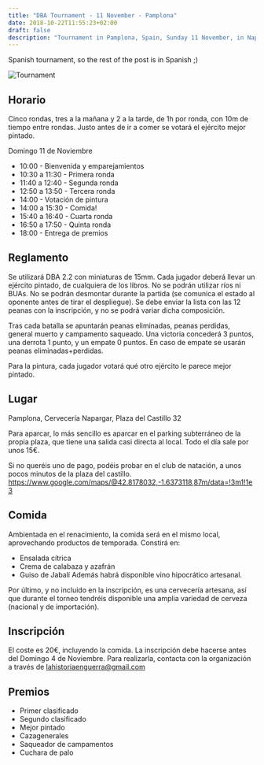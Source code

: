 ```yaml
---
title: "DBA Tournament - 11 November - Pamplona"
date: 2018-10-22T11:55:23+02:00
draft: false
description: "Tournament in Pamplona, Spain, Sunday 11 November, in Napargar. Ruleset DBA 2.2, 5 rounds."
---
```


Spanish tournament, so the rest of the post is in Spanish ;)

![Tournament](https://cloud.ajimenez.es/index.php/s/DRgCPNFircaWFxA/preview)

## Horario

Cinco rondas, tres a la mañana y 2 a la tarde, de 1h por ronda, con 10m de tiempo entre rondas. Justo antes de ir a comer se votará el ejército mejor pintado.

Domingo 11 de Noviembre

- 10:00 - Bienvenida y emparejamientos
- 10:30 a 11:30 - Primera ronda
- 11:40 a 12:40 - Segunda ronda
- 12:50 a 13:50 - Tercera ronda
- 14:00 - Votación de pintura
- 14:00 a 15:30 - Comida!
- 15:40 a 16:40 - Cuarta ronda
- 16:50 a 17:50 - Quinta ronda
- 18:00 - Entrega de premios

## Reglamento

Se utilizará DBA 2.2 con miniaturas de 15mm. Cada jugador deberá llevar un ejército pintado, de cualquiera de los libros. No se podrán utilizar ríos ni BUAs. No se podrán desmontar durante la partida (se comunica el estado al oponente antes de tirar el despliegue). Se debe enviar la lista con las 12 peanas con la inscripción, y no se podrá variar dicha composición.

Tras cada batalla se apuntarán peanas eliminadas, peanas perdidas, general muerto y campamento saqueado. Una victoria concederá 3 puntos, una derrota 1 punto, y un empate 0 puntos. En caso de empate se usarán peanas eliminadas+perdidas.

Para la pintura, cada jugador votará qué otro ejército le parece mejor pintado.

## Lugar

Pamplona, Cervecería Napargar, Plaza del Castillo 32

Para aparcar, lo más sencillo es aparcar en el parking subterráneo de la propia plaza, que tiene una salida casi directa al local. Todo el día sale por unos 15€.

Si no queréis uno de pago, podéis probar en el club de natación, a unos pocos minutos de la plaza del castillo.
https://www.google.com/maps/@42.8178032,-1.6373118,87m/data=!3m1!1e3

## Comida

Ambientada en el renacimiento, la comida será en el mismo local, aprovechando productos de temporada. Constirá en:
- Ensalada cítrica
- Crema de calabaza y azafrán
- Guiso de Jabalí
Además habrá disponible vino hipocrático artesanal.

Por último, y no incluido en la inscripción, es una cervecería artesana, así que durante el torneo tendréis disponible una amplia variedad de cerveza (nacional y de importación).

## Inscripción

El coste es 20€, incluyendo la comida. La inscripción debe hacerse antes del Domingo 4 de Noviembre. Para realizarla, contacta con la organización a través de lahistoriaenguerra@gmail.com

## Premios

- Primer clasificado
- Segundo clasificado
- Mejor pintado
- Cazagenerales
- Saqueador de campamentos
- Cuchara de palo